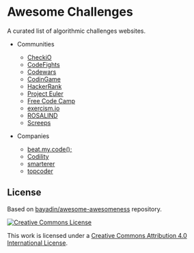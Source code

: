 # Awesome Challenges

A curated list of algorithmic challenges websites.

- Communities
  - [CheckiO](http://www.checkio.org/)
  - [CodeFights](https://codefights.com/)
  - [Codewars](http://www.codewars.com/)
  - [CodinGame](https://www.codingame.com/start)
  - [HackerRank](https://www.hackerrank.com/)
  - [Project Euler](https://projecteuler.net/)
  - [Free Code Camp](https://www.freecodecamp.com/)
  - [exercism.io](http://exercism.io/)
  - [ROSALIND](http://rosalind.info/)
  - [Screeps](https://screeps.com/)

- Companies
  - [beat.my.code();](http://www.beatmycode.com/challenges)
  - [Codility](https://codility.com/programmers/challenges/)
  - [smarterer](http://smarterer.com/tests/categories/Programming)
  - [topcoder](https://www.topcoder.com/challenges/)


## License

Based on [bayadin/awesome-awesomeness](https://github.com/bayandin/awesome-awesomeness) repository.

[![Creative Commons License](http://i.creativecommons.org/l/by/4.0/88x31.png)](http://creativecommons.org/licenses/by/4.0/)

This work is licensed under a [Creative Commons Attribution 4.0 International License](http://creativecommons.org/licenses/by/4.0/).
